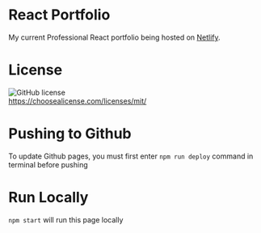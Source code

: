 # React Portfolio

My current Professional React portfolio being hosted on [Netlify](https://www.dougmcgillivray.com).
<br/>

# License

![GitHub license](https://img.shields.io/github/license/Naereen/StrapDown.js.svg)
<br/>
https://choosealicense.com/licenses/mit/

# Pushing to Github

To update Github pages, you must first enter `npm run deploy` command in terminal before pushing

# Run Locally

`npm start` will run this page locally
